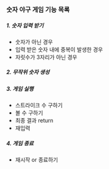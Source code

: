 ### 숫자 야구 게임 기능 목록
##### 1. 숫자 입력 받기
- 숫자가 아닌 경우
- 입력 받은 숫자 내에 중복이 발생한 경우
- 자릿수가 3자리가 아닌 경우

##### 2. 무작위 숫자 생성

##### 3. 게임 실행
- 스트라이크 수 구하기
- 볼 수 구하기
- 최종 결과 return
- 재입력

##### 4. 게임 종료
- 재시작 or 종료하기
  